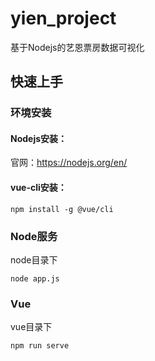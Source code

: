# yien_project
基于Nodejs的艺恩票房数据可视化
## 快速上手
### 环境安装
#### Nodejs安装：
官网：https://nodejs.org/en/
#### vue-cli安装：
```
npm install -g @vue/cli
```
### Node服务
node目录下
```
node app.js
```
### Vue
vue目录下
```
npm run serve
```
